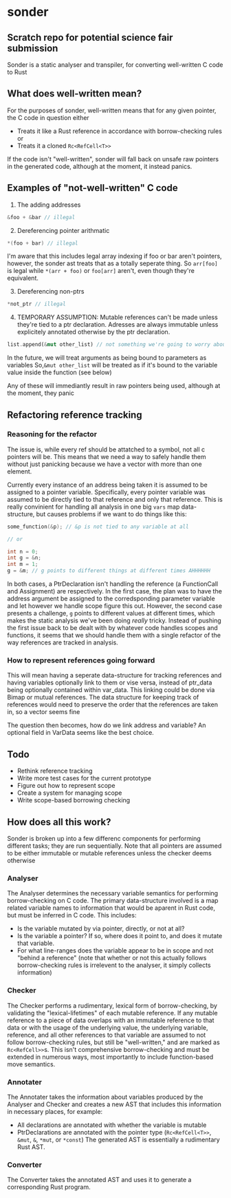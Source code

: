 # sonder

## Scratch repo for potential science fair submission

Sonder is a static analyser and transpiler, for converting well-written C code to Rust

## What does well-written mean?

For the purposes of sonder, well-written means that for any given pointer, the C code in question either

- Treats it like a Rust reference in accordance with borrow-checking rules or
- Treats it a cloned `Rc<RefCell<T>>`

If the code isn't "well-written", sonder will fall back on unsafe raw pointers in the generated code, although at the moment, it instead panics.

## Examples of "not-well-written" C code

1. The adding addresses

```c
&foo + &bar // illegal
```

2. Dereferencing pointer arithmatic

```c
*(foo + bar) // illegal
```

I'm aware that this includes legal array indexing if foo or bar aren't pointers, however, the sonder ast treats that as a totally seperate thing. So `arr[foo]` is legal while `*(arr + foo)` or `foo[arr]` aren't, even though they're equivalent.

3. Dereferencing non-ptrs

```c
*not_ptr // illegal
```

4. TEMPORARY ASSUMPTION: Mutable references can't be made unless they're tied to a ptr declaration.
   Adresses are always immutable unless explicitely annotated otherwise by the ptr declaration.

```rust
list.append(&mut other_list) // not something we're going to worry about for now
```

In the future, we will treat arguments as being bound to parameters as variables
So,`&mut other_list` will be treated as if it's bound to the variable value inside the function (see below)

Any of these will immediantly result in raw pointers being used, although at the moment, they panic

## Refactoring reference tracking

### Reasoning for the refactor

The issue is, while every ref should be attatched to a symbol, not all c pointers will be. This means that we need a way to safely handle them without just panicking because we have a vector with more than one element.

Currently every instance of an address being taken it is assumed to be assigned to a pointer variable.
Specifically, every pointer variable was assumed to be directly tied to that reference and only that reference.
This is really convinient for handling all analysis in one big `vars` map data-structure, but causes problems if we want to do things like this:

```c
some_function(&p); // &p is not tied to any variable at all

// or

int n = 0;
int g = &n;
int m = 1;
g = &m; // g points to different things at different times AHHHHHH
```

In both cases, a PtrDeclaration isn't handling the reference (a FunctionCall and Assignment) are respectively.
In the first case, the plan was to have the address argument be assigned to the corredsponding parameter variable and let however we handle scope figure this out.
However, the second case presents a challenge, `g` points to different values at different times, which makes the static analysis we've been doing _really_ tricky.
Instead of pushing the first issue back to be dealt with by whatever code handles scopes and functions, it seems that we should handle them with a single refactor of the way references are tracked in analysis.

### How to represent references going forward

This will mean having a seperate data-structure for tracking references and having variables optionally link to them or vise versa, instead of ptr_data being optionally contained within var_data.
This linking could be done via Bimap or mutual references.
The data structure for keeping track of references would need to preserve the order that the references are taken in, so a vector seems fine

The question then becomes, how do we link address and variable?
An optional field in VarData seems like the best choice.

## Todo

- Rethink reference tracking
- Write more test cases for the current prototype
- Figure out how to represent scope
- Create a system for managing scope
- Write scope-based borrowing checking

## How does all this work?

Sonder is broken up into a few differenc components for performing different tasks; they are run sequentially.
Note that all pointers are assumed to be either immutable or mutable references unless the checker deems otherwise

### Analyser

The Analyser determines the necessary variable semantics for performing borrow-checking on C code.
The primary data-structure involved is a map related variable names to information that would be aparent in Rust code, but must be inferred in C code. This includes:

- Is the variable mutated by via pointer, directly, or not at all?
- Is the variable a pointer? If so, where does it point to, and does it mutate that variable.
- For what line-ranges does the variable appear to be in scope and not "behind a reference" (note that whether or not this actually follows borrow-checking rules is irrelevent to the analyser, it simply collects information)

### Checker

The Checker performs a rudimentary, lexical form of borrow-checking, by validating the "lexical-lifetimes" of each mutable reference.
If any mutable reference to a piece of data overlaps with an immutable reference to that data or with the usage of the underlying value, the underlying variable, reference, and all other references to that variable are assumed to not follow borrow-checking rules, but still be "well-written," and are marked as `Rc<RefCell>>`s.
This isn't comprehensive borrow-checking and must be extended in numerous ways, most importantly to include function-based move semantics.

### Annotater

The Annotater takes the information about variables produced by the Analyser and Checker and creates a new AST that includes this information in necessary places, for example:

- All declarations are annotated with whether the variable is mutable
- PtrDeclarations are annotated with the pointer type (`Rc<RefCell<T>>`, `&mut`, `&`, `*mut`, or `*const`)
  The generated AST is essentially a rudimentary Rust AST.

### Converter

The Converter takes the annotated AST and uses it to generate a corresponding Rust program.
